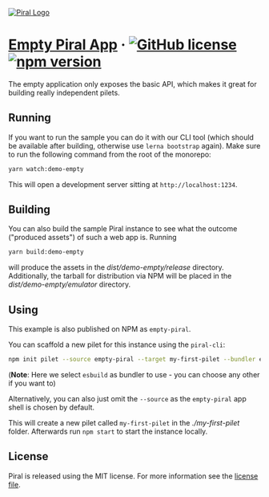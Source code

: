 [![Piral Logo](https://github.com/smapiot/piral/raw/main/docs/assets/logo.png)](https://piral.io)

# [Empty Piral App](https://piral.io) &middot; [![GitHub license](https://img.shields.io/badge/license-MIT-blue.svg)](https://github.com/smapiot/piral/blob/main/LICENSE) [![npm version](https://img.shields.io/npm/v/sample-piral.svg?style=flat)](https://www.npmjs.com/package/sample-piral)

The empty application only exposes the basic API, which makes it great for building really independent pilets.

## Running

If you want to run the sample you can do it with our CLI tool (which should be available after building, otherwise use `lerna bootstrap` again). Make sure to run the following command from the root of the monorepo:

```sh
yarn watch:demo-empty
```

This will open a development server sitting at `http://localhost:1234`.

## Building

You can also build the sample Piral instance to see what the outcome ("produced assets") of such a web app is. Running

```sh
yarn build:demo-empty
```

will produce the assets in the *dist/demo-empty/release* directory. Additionally, the tarball for distribution via NPM will be placed in the *dist/demo-empty/emulator* directory.

## Using

This example is also published on NPM as `empty-piral`.

You can scaffold a new pilet for this instance using the `piral-cli`:

```sh
npm init pilet --source empty-piral --target my-first-pilet --bundler esbuild --defaults
```

(**Note**: Here we select `esbuild` as bundler to use - you can choose any other if you want to)

Alternatively, you can also just omit the `--source` as the `empty-piral` app shell is chosen by default.

This will create a new pilet called `my-first-pilet` in the *./my-first-pilet* folder. Afterwards run `npm start` to start the instance locally.

## License

Piral is released using the MIT license. For more information see the [license file](./LICENSE).
